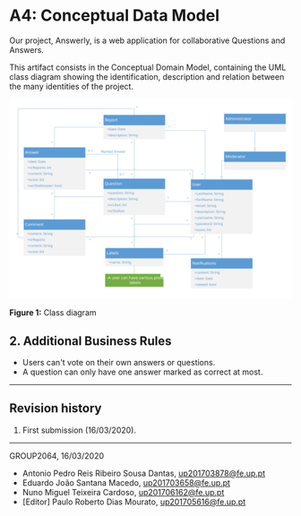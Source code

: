 # A4: Conceptual Data Model

Our project, Answerly, is a web application for collaborative Questions and Answers.

This artifact consists in the Conceptual Domain Model, containing the UML class diagram showing the identification, description and relation between the many identities of the project.

![UML CLass](./screenshots/uml.svg)


**Figure 1:** Class diagram
## 2. Additional Business Rules


* Users can't vote on their own answers or questions.
* A question can only have one answer marked as correct at most.


***

## Revision history
1. First submission (16/03/2020).

------

GROUP2064, 16/03/2020

- Antonio Pedro Reis Ribeiro Sousa Dantas, up201703878@fe.up.pt
- Eduardo João Santana Macedo, up201703658@fe.up.pt
- Nuno Miguel Teixeira Cardoso, up201706162@fe.up.pt
- [Editor] Paulo Roberto Dias Mourato, up201705616@fe.up.pt
